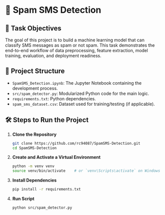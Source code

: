 # 📱 Spam SMS Detection

## 🚀 Task Objectives

The goal of this project is to build a machine learning model that can classify SMS messages as spam or not spam. This task demonstrates the end-to-end workflow of data preprocessing, feature extraction, model training, evaluation, and deployment readiness.

## 📂 Project Structure

- `SpamSMS_Detection.ipynb`: The Jupyter Notebook containing the development process.
- `src/spam_detector.py`: Modularized Python code for the main logic.
- `requirements.txt`: Python dependencies.
- `spam_sms_dataset.csv`: Dataset used for training/testing (if applicable).

## 🛠️ Steps to Run the Project

1. **Clone the Repository**
   ```bash
   git clone https://github.com/rc94087/SpamSMS-Detection.git
   cd SpamSMS-Detection
2. **Create and Activate a Virtual Environment**
   ```bash
   python -m venv venv
   source venv/bin/activate    # or `venv\Scripts\activate` on Windows
3. **Install Dependencies**
   ```bash
   pip install -r requirements.txt
4. **Run Script**
   ```bash
   python src/spam_detector.py

